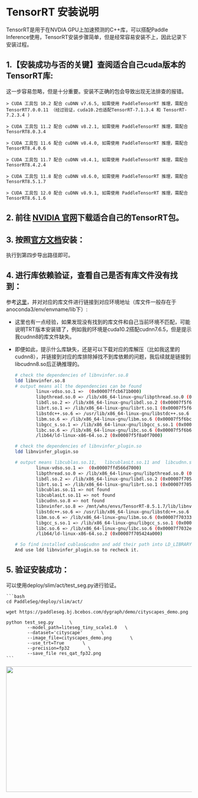 # TensorRT 安装说明

TensorRT是用于在NVDIA GPU上加速预测的C++库，可以搭配Paddle Inference使用，TensorRT安装步骤简单，但是经常容易安装不上，因此记录下安装过程。

## 1.【安装成功与否的关键】查阅适合自己cuda版本的TensorRT库:

这一步容易忽略，但是十分重要。安装不正确的包会导致出现无法排查的报错。

    > CUDA 工具包 10.2 配合 cuDNN v7.6.5, 如需使用 PaddleTensorRT 推理，需配合 TensorRT7.0.0.11 （经过验证，cuda10.2也适配TensorRT-7.1.3.4 和 TensorRT-7.2.3.4 )

    > CUDA 工具包 11.2 配合 cuDNN v8.2.1, 如需使用 PaddleTensorRT 推理，需配合 TensorRT8.0.3.4

    > CUDA 工具包 11.6 配合 cuDNN v8.4.0, 如需使用 PaddleTensorRT 推理，需配合 TensorRT8.4.0.6

    > CUDA 工具包 11.7 配合 cuDNN v8.4.1, 如需使用 PaddleTensorRT 推理，需配合 TensorRT8.4.2.4

    > CUDA 工具包 11.8 配合 cuDNN v8.6.0, 如需使用 PaddleTensorRT 推理，需配合 TensorRT8.5.1.7

    > CUDA 工具包 12.0 配合 cuDNN v8.9.1, 如需使用 PaddleTensorRT 推理，需配合 TensorRT8.6.1.6

## 2. 前往 [NVIDIA 官网](https://docs.nvidia.com/deeplearning/tensorrt/install-guide/index.html#downloading)下载适合自己的TensorRT包。

## 3. 按照[官方文档](https://docs.nvidia.com/deeplearning/tensorrt/install-guide/index.html#installing-tar)安装：
执行到第四步导出路径即可。

## 4. 进行库依赖验证，查看自己是否有库文件没有找到：
参考[这里](https://github.com/PaddlePaddle/Paddle/issues/29362#issuecomment-1369440978)，并对对应的库文件进行链接到对应环境地址（库文件一般存在于anoconda3/env/envname/lib下）:
- 这里也有一点经验，如果发现没有找到的库文件和自己当前环境不匹配，可能说明TRT版本安装错了，例如我的环境是cuda10.2搭配cudnn7.6.5，但是提示我cudnn8的库文件缺失。
- 即便如此，提示什么库缺失，还是可以下载对应的库解压（比如我这里的cudnn8），并链接到对应的库排除掉找不到库依赖的问题，我后续就是链接到libcudnn8.so后正确推理的。

    ```bash
    # check the dependencies of libnvinfer.so.8
    ldd libnvinfer.so.8
    # output means all the dependencies can be found
            linux-vdso.so.1 =>  (0x00007ffcb671b000)
            libpthread.so.0 => /lib/x86_64-linux-gnu/libpthread.so.0 (0x00007f5f6c6a3000)
            libdl.so.2 => /lib/x86_64-linux-gnu/libdl.so.2 (0x00007f5f6c49f000)
            librt.so.1 => /lib/x86_64-linux-gnu/librt.so.1 (0x00007f5f6c297000)
            libstdc++.so.6 => /usr/lib/x86_64-linux-gnu/libstdc++.so.6 (0x00007f5f6bf15000)
            libm.so.6 => /lib/x86_64-linux-gnu/libm.so.6 (0x00007f5f6bc0c000)
            libgcc_s.so.1 => /lib/x86_64-linux-gnu/libgcc_s.so.1 (0x00007f5f6b9f6000)
            libc.so.6 => /lib/x86_64-linux-gnu/libc.so.6 (0x00007f5f6b62c000)
            /lib64/ld-linux-x86-64.so.2 (0x00007f5f8a0f7000)

    # check the dependencies of libnvinfer_plugin.so
    ldd libnvinfer_plugin.so

    # output means libcublas.so.11,   libcublasLt.so.11 and  libcudnn.so.8  can't be found
            linux-vdso.so.1 =>  (0x00007ffd566d7000)
            libpthread.so.0 => /lib/x86_64-linux-gnu/libpthread.so.0 (0x00007f70516c4000)
            libdl.so.2 => /lib/x86_64-linux-gnu/libdl.so.2 (0x00007f70514c0000)
            librt.so.1 => /lib/x86_64-linux-gnu/librt.so.1 (0x00007f70512b8000)
            libcublas.so.11 => not found
            libcublasLt.so.11 => not found
            libcudnn.so.8 => not found
            libnvinfer.so.8 => /mnt/whs/envs/TensorRT-8.5.1.7/lib/libnvinfer.so.8 (0x00007f7033a81000)
            libstdc++.so.6 => /usr/lib/x86_64-linux-gnu/libstdc++.so.6 (0x00007f70336ff000)
            libm.so.6 => /lib/x86_64-linux-gnu/libm.so.6 (0x00007f70333f6000)
            libgcc_s.so.1 => /lib/x86_64-linux-gnu/libgcc_s.so.1 (0x00007f70331e0000)
            libc.so.6 => /lib/x86_64-linux-gnu/libc.so.6 (0x00007f7032e16000)
            /lib64/ld-linux-x86-64.so.2 (0x00007f705424a000)

    # So find installed cublas&cudnn and add their path into LD_LIBRARY_PATH.
    And use ldd libnvinfer_plugin.so to recheck it.
    ```

## 5. 验证安装成功：
可以使用deploy/slim/act/test_seg.py进行验证。

    ```bash
    cd PaddleSeg/deploy/slim/act/

    wget https://paddleseg.bj.bcebos.com/dygraph/demo/cityscapes_demo.png

    python test_seg.py      \
            --model_path=liteseg_tiny_scale1.0   \  
            --dataset='cityscape'       \
            --image_file=cityscapes_demo.png       \
            --use_trt=True       \
            --precision=fp32       \
            --save_file res_qat_fp32.png
    ```


<td>
<img src="https://github.com/PaddlePaddle/PaddleSeg/assets/34859558/9a5adb32-190e-4b05-a52d-f6fdc8f56a29" width="2000" height="340">
</td>
